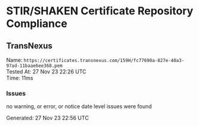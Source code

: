# STIR/SHAKEN Certificate Repository Compliance

## TransNexus

Name: `https://certificates.transnexus.com/159H/fc77690a-827e-40a3-97ad-11baae6ee368.pem`\
Tested At: 27 Nov 23 22:26 UTC\
Time: 11ms

### Issues

no warning, or error, or notice date level issues were found

Generated: 27 Nov 23 22:56 UTC